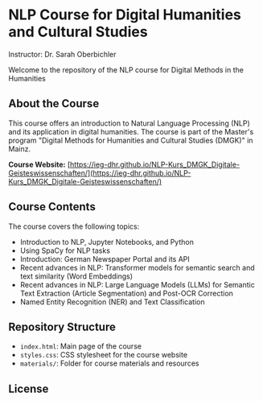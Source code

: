 # NLP Course for Digital Humanities and Cultural Studies

Instructor: Dr. Sarah Oberbichler

Welcome to the repository of the NLP course for Digital Methods in the Humanities

## About the Course

This course offers an introduction to Natural Language Processing (NLP) and its application in digital humanities. The course is part of the Master's program "Digital Methods for Humanities and Cultural Studies (DMGK)" in Mainz.

**Course Website:** [https://ieg-dhr.github.io/NLP-Kurs_DMGK_Digitale-Geisteswissenschaften/](https://ieg-dhr.github.io/NLP-Kurs_DMGK_Digitale-Geisteswissenschaften/)

## Course Contents

The course covers the following topics:
- Introduction to NLP, Jupyter Notebooks, and Python
- Using SpaCy for NLP tasks
- Introduction: German Newspaper Portal and its API
- Recent advances in NLP: Transformer models for semantic search and text similarity (Word Embeddings)
- Recent advances in NLP: Large Language Models (LLMs) for Semantic Text Extraction (Article Segmentation) and Post-OCR Correction
- Named Entity Recognition (NER) and Text Classification

## Repository Structure

- `index.html`: Main page of the course
- `styles.css`: CSS stylesheet for the course website
- `materials/`: Folder for course materials and resources

## License
